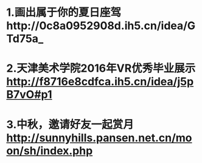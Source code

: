 # 1.画出属于你的夏日座驾http://0c8a0952908d.ih5.cn/idea/GTd75a_

# 2.天津美术学院2016年VR优秀毕业展示 http://f8716e8cdfca.ih5.cn/idea/j5pB7vO#p1

# 3.中秋，邀请好友一起赏月 http://sunnyhills.pansen.net.cn/moon/sh/index.php
